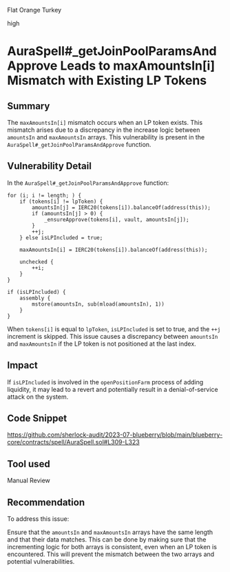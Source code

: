 Flat Orange Turkey

high

# AuraSpell#_getJoinPoolParamsAndApprove Leads to maxAmountsIn[i] Mismatch with Existing LP Tokens
## Summary
The `maxAmountsIn[i]` mismatch occurs when an LP token exists. This mismatch arises due to a discrepancy in the increase logic between `amountsIn` and `maxAmountsIn` arrays. This vulnerability is present in the `AuraSpell#_getJoinPoolParamsAndApprove` function.

## Vulnerability Detail

In the `AuraSpell#_getJoinPoolParamsAndApprove` function:

```solidity
for (i; i != length; ) {
    if (tokens[i] != lpToken) {
        amountsIn[j] = IERC20(tokens[i]).balanceOf(address(this));
        if (amountsIn[j] > 0) {
            _ensureApprove(tokens[i], vault, amountsIn[j]);
        }
        ++j;
    } else isLPIncluded = true;

    maxAmountsIn[i] = IERC20(tokens[i]).balanceOf(address(this));

    unchecked {
        ++i;
    }
}

if (isLPIncluded) {
    assembly {
        mstore(amountsIn, sub(mload(amountsIn), 1))
    }
}
```

When `tokens[i]` is equal to `lpToken`, `isLPIncluded` is set to true, and the `++j` increment is skipped. This issue causes a discrepancy between `amountsIn` and `maxAmountsIn` if the LP token is not positioned at the last index.

## Impact

If `isLPIncluded` is involved in the `openPositionFarm` process of adding liquidity, it may lead to a revert and potentially result in a denial-of-service attack on the system.

## Code Snippet
https://github.com/sherlock-audit/2023-07-blueberry/blob/main/blueberry-core/contracts/spell/AuraSpell.sol#L309-L323

## Tool used

Manual Review

## Recommendation

To address this issue:

Ensure that the `amountsIn` and `maxAmountsIn` arrays have the same length and that their data matches. This can be done by making sure that the incrementing logic for both arrays is consistent, even when an LP token is encountered. This will prevent the mismatch between the two arrays and potential vulnerabilities.